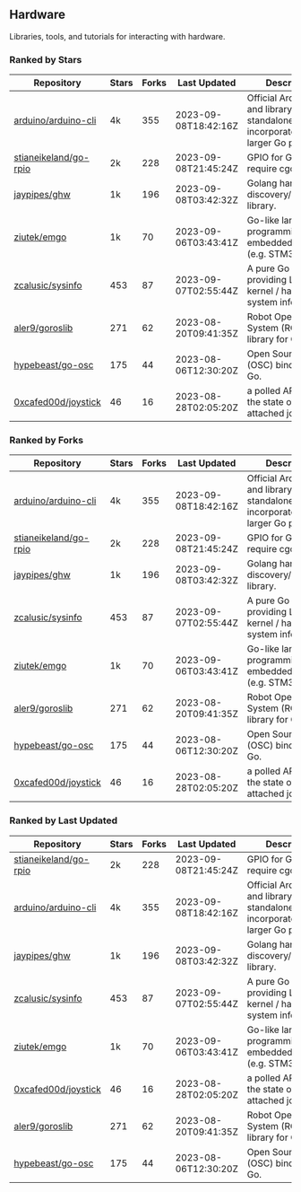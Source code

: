 ## Hardware

Libraries, tools, and tutorials for interacting with hardware.

### Ranked by Stars

| Repository | Stars | Forks | Last Updated | Description | 
|------------|-------|-------|--------------|-------------|
| [arduino/arduino-cli](https://github.com/arduino/arduino-cli) | 4k | 355 | 2023-09-08T18:42:16Z |  Official Arduino CLI and library. Can run standalone, or be incorporated into larger Go projects. |
| [stianeikeland/go-rpio](https://github.com/stianeikeland/go-rpio) | 2k | 228 | 2023-09-08T21:45:24Z |  GPIO for Go, doesn't require cgo. |
| [jaypipes/ghw](https://github.com/jaypipes/ghw) | 1k | 196 | 2023-09-08T03:42:32Z |  Golang hardware discovery/inspection library. |
| [ziutek/emgo](https://github.com/ziutek/emgo) | 1k | 70 | 2023-09-06T03:43:41Z |  Go-like language for programming embedded systems (e.g. STM32 MCU). |
| [zcalusic/sysinfo](https://github.com/zcalusic/sysinfo) | 453 | 87 | 2023-09-07T02:55:44Z |  A pure Go library providing Linux OS / kernel / hardware system information. |
| [aler9/goroslib](https://github.com/aler9/goroslib) | 271 | 62 | 2023-08-20T09:41:35Z |  Robot Operating System (ROS) library for Go. |
| [hypebeast/go-osc](https://github.com/hypebeast/go-osc) | 175 | 44 | 2023-08-06T12:30:20Z |  Open Sound Control (OSC) bindings for Go. |
| [0xcafed00d/joystick](https://github.com/0xcafed00d/joystick) | 46 | 16 | 2023-08-28T02:05:20Z |  a polled API to read the state of an attached joystick. |

### Ranked by Forks

| Repository | Stars | Forks | Last Updated | Description | 
|------------|-------|-------|--------------|-------------|
| [arduino/arduino-cli](https://github.com/arduino/arduino-cli) | 4k | 355 | 2023-09-08T18:42:16Z |  Official Arduino CLI and library. Can run standalone, or be incorporated into larger Go projects. |
| [stianeikeland/go-rpio](https://github.com/stianeikeland/go-rpio) | 2k | 228 | 2023-09-08T21:45:24Z |  GPIO for Go, doesn't require cgo. |
| [jaypipes/ghw](https://github.com/jaypipes/ghw) | 1k | 196 | 2023-09-08T03:42:32Z |  Golang hardware discovery/inspection library. |
| [zcalusic/sysinfo](https://github.com/zcalusic/sysinfo) | 453 | 87 | 2023-09-07T02:55:44Z |  A pure Go library providing Linux OS / kernel / hardware system information. |
| [ziutek/emgo](https://github.com/ziutek/emgo) | 1k | 70 | 2023-09-06T03:43:41Z |  Go-like language for programming embedded systems (e.g. STM32 MCU). |
| [aler9/goroslib](https://github.com/aler9/goroslib) | 271 | 62 | 2023-08-20T09:41:35Z |  Robot Operating System (ROS) library for Go. |
| [hypebeast/go-osc](https://github.com/hypebeast/go-osc) | 175 | 44 | 2023-08-06T12:30:20Z |  Open Sound Control (OSC) bindings for Go. |
| [0xcafed00d/joystick](https://github.com/0xcafed00d/joystick) | 46 | 16 | 2023-08-28T02:05:20Z |  a polled API to read the state of an attached joystick. |

### Ranked by Last Updated

| Repository | Stars | Forks | Last Updated | Description | 
|------------|-------|-------|--------------|-------------|
| [stianeikeland/go-rpio](https://github.com/stianeikeland/go-rpio) | 2k | 228 | 2023-09-08T21:45:24Z |  GPIO for Go, doesn't require cgo. |
| [arduino/arduino-cli](https://github.com/arduino/arduino-cli) | 4k | 355 | 2023-09-08T18:42:16Z |  Official Arduino CLI and library. Can run standalone, or be incorporated into larger Go projects. |
| [jaypipes/ghw](https://github.com/jaypipes/ghw) | 1k | 196 | 2023-09-08T03:42:32Z |  Golang hardware discovery/inspection library. |
| [zcalusic/sysinfo](https://github.com/zcalusic/sysinfo) | 453 | 87 | 2023-09-07T02:55:44Z |  A pure Go library providing Linux OS / kernel / hardware system information. |
| [ziutek/emgo](https://github.com/ziutek/emgo) | 1k | 70 | 2023-09-06T03:43:41Z |  Go-like language for programming embedded systems (e.g. STM32 MCU). |
| [0xcafed00d/joystick](https://github.com/0xcafed00d/joystick) | 46 | 16 | 2023-08-28T02:05:20Z |  a polled API to read the state of an attached joystick. |
| [aler9/goroslib](https://github.com/aler9/goroslib) | 271 | 62 | 2023-08-20T09:41:35Z |  Robot Operating System (ROS) library for Go. |
| [hypebeast/go-osc](https://github.com/hypebeast/go-osc) | 175 | 44 | 2023-08-06T12:30:20Z |  Open Sound Control (OSC) bindings for Go. |

